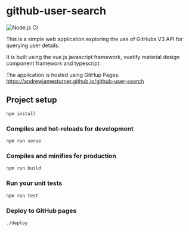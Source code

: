 # github-user-search

![Node.js CI](https://github.com/AndrewJamesTurner/github-user-search/workflows/Node.js%20CI/badge.svg?branch=master)

This is a simple web application exploring the use of GitHubs V3 API for querying user details. 

It is built using the vue.js javascript framework, vuetify material design component framework and typescript.

The application is hosted using GitHup Pages: https://andrewjamesturner.github.io/github-user-search

## Project setup
```
npm install
```

### Compiles and hot-reloads for development
```
npm run serve
```

### Compiles and minifies for production
```
npm run build
```

### Run your unit tests
```
npm run test
```

### Deploy to GitHub pages
```
./deploy
```
